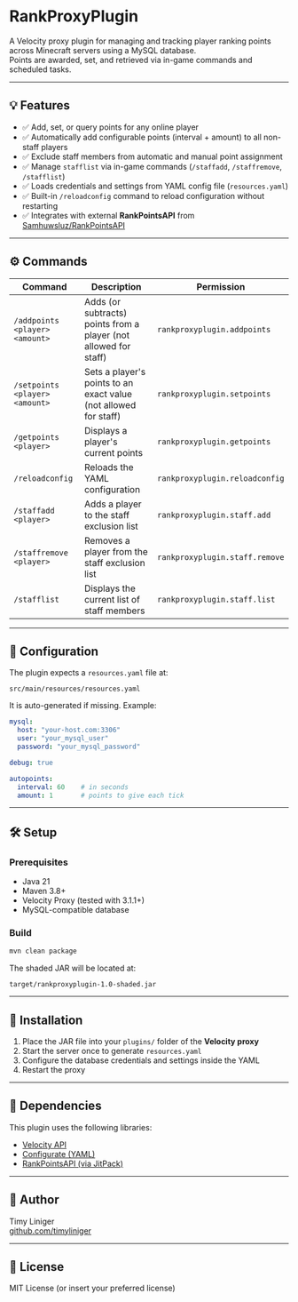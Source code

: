 # RankProxyPlugin

A Velocity proxy plugin for managing and tracking player ranking points across Minecraft servers using a MySQL database.  
Points are awarded, set, and retrieved via in-game commands and scheduled tasks.

---

## 💡 Features

- ✅ Add, set, or query points for any online player
- ✅ Automatically add configurable points (interval + amount) to all non-staff players
- ✅ Exclude staff members from automatic and manual point assignment
- ✅ Manage `stafflist` via in-game commands (`/staffadd`, `/staffremove`, `/stafflist`)
- ✅ Loads credentials and settings from YAML config file (`resources.yaml`)
- ✅ Built-in `/reloadconfig` command to reload configuration without restarting
- ✅ Integrates with external **RankPointsAPI** from [Samhuwsluz/RankPointsAPI](https://github.com/Samhuwsluz/RankPointsAPI)

---

## ⚙️ Commands

| Command | Description | Permission |
|--------|-------------|------------|
| `/addpoints <player> <amount>` | Adds (or subtracts) points from a player (not allowed for staff) | `rankproxyplugin.addpoints` |
| `/setpoints <player> <amount>` | Sets a player's points to an exact value (not allowed for staff) | `rankproxyplugin.setpoints` |
| `/getpoints <player>` | Displays a player's current points | `rankproxyplugin.getpoints` |
| `/reloadconfig` | Reloads the YAML configuration | `rankproxyplugin.reloadconfig` |
| `/staffadd <player>` | Adds a player to the staff exclusion list | `rankproxyplugin.staff.add` |
| `/staffremove <player>` | Removes a player from the staff exclusion list | `rankproxyplugin.staff.remove` |
| `/stafflist` | Displays the current list of staff members | `rankproxyplugin.staff.list` |

---

## 📁 Configuration

The plugin expects a `resources.yaml` file at:

```
src/main/resources/resources.yaml
```

It is auto-generated if missing. Example:
```yaml
mysql:
  host: "your-host.com:3306"
  user: "your_mysql_user"
  password: "your_mysql_password"

debug: true

autopoints:
  interval: 60    # in seconds
  amount: 1       # points to give each tick
```

---

## 🛠 Setup

### Prerequisites

- Java 21
- Maven 3.8+
- Velocity Proxy (tested with 3.1.1+)
- MySQL-compatible database

### Build

```bash
mvn clean package
```

The shaded JAR will be located at:
```
target/rankproxyplugin-1.0-shaded.jar
```

---

## 🔌 Installation

1. Place the JAR file into your `plugins/` folder of the **Velocity proxy**
2. Start the server once to generate `resources.yaml`
3. Configure the database credentials and settings inside the YAML
4. Restart the proxy

---

## 🧩 Dependencies

This plugin uses the following libraries:

- [Velocity API](https://velocitypowered.com/)
- [Configurate (YAML)](https://github.com/SpongePowered/Configurate)
- [RankPointsAPI (via JitPack)](https://github.com/Samhuwsluz/RankPointsAPI)

---

## 👤 Author

Timy Liniger  
[github.com/timyliniger](https://github.com/timyliniger)

---

## 📜 License

MIT License (or insert your preferred license)